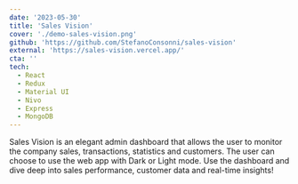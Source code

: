 ```yaml
---
date: '2023-05-30'
title: 'Sales Vision'
cover: './demo-sales-vision.png'
github: 'https://github.com/StefanoConsonni/sales-vision'
external: 'https://sales-vision.vercel.app/'
cta: ''
tech:
  - React
  - Redux
  - Material UI
  - Nivo
  - Express
  - MongoDB
---
```


Sales Vision is an elegant admin dashboard that allows the user to monitor the company sales, transactions, statistics and customers. The user can choose to use the web app with Dark or Light mode. Use the dashboard and dive deep into sales performance, customer data and real-time insights!
